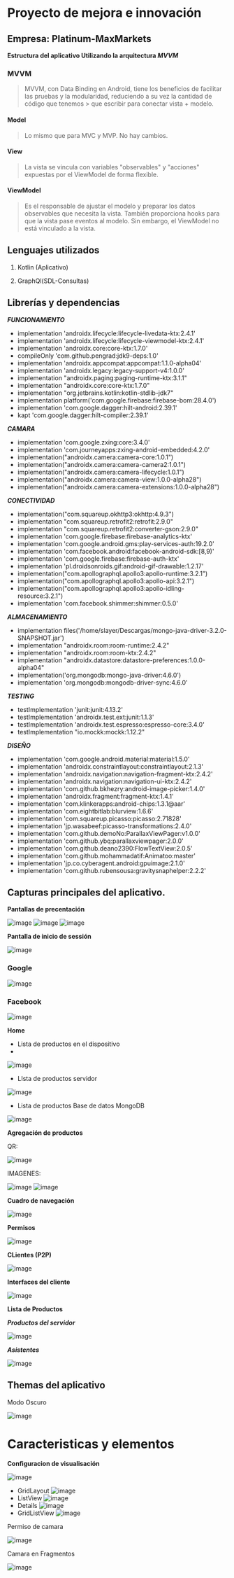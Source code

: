 # Proyecto de mejora e innovación 

## Empresa: Platinum-MaxMarkets 

**Estructura del aplicativo Utilizando la arquitectura _MVVM_** 

### MVVM 

> MVVM, con Data Binding en Android, tiene los beneficios de facilitar las pruebas y la modularidad, reduciendo a su vez la cantidad de código que tenemos > que escribir para conectar vista + modelo. 

#### Model 

> Lo mismo que para MVC y MVP. No hay cambios. 

#### View 

> La vista se vincula con variables "observables" y "acciones" expuestas por el ViewModel de forma flexible. 

#### ViewModel 

> Es el responsable de ajustar el modelo y preparar los datos observables que necesita la vista. También proporciona hooks para que la vista pase eventos al modelo. Sin embargo, el ViewModel no está vinculado a la vista. 

## Lenguajes utilizados 


1. Kotlin (Aplicativo) 

2. GraphQl(SDL-Consultas) 

  
## Librerías y dependencias 

***FUNCIONAMIENTO***
- implementation 'androidx.lifecycle:lifecycle-livedata-ktx:2.4.1'
- implementation 'androidx.lifecycle:lifecycle-viewmodel-ktx:2.4.1'
- implementation 'androidx.core:core-ktx:1.7.0'
- compileOnly 'com.github.pengrad:jdk9-deps:1.0'
- implementation 'androidx.appcompat:appcompat:1.1.0-alpha04'
- implementation 'androidx.legacy:legacy-support-v4:1.0.0'
- implementation "androidx.paging:paging-runtime-ktx:3.1.1"
- implementation "androidx.core:core-ktx:1.7.0"
- implementation "org.jetbrains.kotlin:kotlin-stdlib-jdk7"
- implementation platform('com.google.firebase:firebase-bom:28.4.0')
- implementation 'com.google.dagger:hilt-android:2.39.1'
- kapt 'com.google.dagger:hilt-compiler:2.39.1'

***CAMARA***
- implementation 'com.google.zxing:core:3.4.0'
- implementation 'com.journeyapps:zxing-android-embedded:4.2.0'
- implementation("androidx.camera:camera-core:1.0.1")
- implementation("androidx.camera:camera-camera2:1.0.1")
- implementation("androidx.camera:camera-lifecycle:1.0.1")
- implementation("androidx.camera:camera-view:1.0.0-alpha28")
- implementation("androidx.camera:camera-extensions:1.0.0-alpha28")

***CONECTIVIDAD***
- implementation("com.squareup.okhttp3:okhttp:4.9.3")
- implementation "com.squareup.retrofit2:retrofit:2.9.0"
- implementation "com.squareup.retrofit2:converter-gson:2.9.0"
- implementation 'com.google.firebase:firebase-analytics-ktx'
- implementation 'com.google.android.gms:play-services-auth:19.2.0'
- implementation 'com.facebook.android:facebook-android-sdk:[8,9)'
- implementation 'com.google.firebase:firebase-auth-ktx'
- implementation 'pl.droidsonroids.gif:android-gif-drawable:1.2.17'
- implementation("com.apollographql.apollo3:apollo-runtime:3.2.1")
- implementation("com.apollographql.apollo3:apollo-api:3.2.1")
- implementation("com.apollographql.apollo3:apollo-idling-resource:3.2.1")
- implementation 'com.facebook.shimmer:shimmer:0.5.0'

***ALMACENAMIENTO***
- implementation files('/home/slayer/Descargas/mongo-java-driver-3.2.0-SNAPSHOT.jar')
- implementation "androidx.room:room-runtime:2.4.2"
- implementation "androidx.room:room-ktx:2.4.2"
- implementation "androidx.datastore:datastore-preferences:1.0.0-alpha04"
- implementation('org.mongodb:mongo-java-driver:4.6.0')
- implementation 'org.mongodb:mongodb-driver-sync:4.6.0'

***TESTING***
- testImplementation 'junit:junit:4.13.2'
- testImplementation 'androidx.test.ext:junit:1.1.3'
- testImplementation 'androidx.test.espresso:espresso-core:3.4.0'
- testImplementation "io.mockk:mockk:1.12.2"

***DISEÑO***
- implementation 'com.google.android.material:material:1.5.0'
- implementation 'androidx.constraintlayout:constraintlayout:2.1.3'
- implementation 'androidx.navigation:navigation-fragment-ktx:2.4.2'
- implementation 'androidx.navigation:navigation-ui-ktx:2.4.2'
- implementation 'com.github.bkhezry:android-image-picker:1.4.0'
- implementation 'androidx.fragment:fragment-ktx:1.4.1'
- implementation 'com.klinkerapps:android-chips:1.3.1@aar'
- implementation 'com.eightbitlab:blurview:1.6.6'
- implementation 'com.squareup.picasso:picasso:2.71828'
- implementation 'jp.wasabeef:picasso-transformations:2.4.0'
- implementation 'com.github.demoNo:ParallaxViewPager:v1.0.0'
- implementation 'com.github.ybq:parallaxviewpager:2.0.0'
- implementation 'com.github.deano2390:FlowTextView:2.0.5'
- implementation 'com.github.mohammadatif:Animatoo:master'
- implementation 'jp.co.cyberagent.android:gpuimage:2.1.0'
- implementation 'com.github.rubensousa:gravitysnaphelper:2.2.2'

 
## Capturas principales del aplicativo.

**Pantallas de precentación**

![image](https://user-images.githubusercontent.com/51754456/172529491-ed5cc0fb-7490-4b78-b74d-f1c21b84f3e7.png)
![image](https://user-images.githubusercontent.com/51754456/172529525-f6af3acb-ab30-45bf-8710-20920b45487e.png)
![image](https://user-images.githubusercontent.com/51754456/172529546-c5022f5b-6b0a-43c8-b1d4-83af5fcb0a3a.png)

**Pantalla de inicio de sessión**

![image](https://user-images.githubusercontent.com/51754456/172529601-f6e2761f-3d52-4a54-acbe-30098b164395.png)

### Google

![image](https://user-images.githubusercontent.com/51754456/172529682-cd5bd3a5-69e2-4463-9ca0-e09a3ad7f1ff.png)

### Facebook

![image](https://user-images.githubusercontent.com/51754456/172529734-df64ab76-6cb5-4557-8c58-8b084a1a990c.png)

**Home**

- Lista de productos en el dispositivo
- 
![image](https://user-images.githubusercontent.com/51754456/172529770-bca0b13b-b60f-4820-a87e-21cea305fdd5.png)

- LIsta de productos servidor

![image](https://user-images.githubusercontent.com/51754456/172530055-f99f65f2-438b-4c08-81c2-793f9b8b3b63.png)

- Lista de productos Base de datos MongoDB

![image](https://user-images.githubusercontent.com/51754456/172530110-f588bc24-112b-4e03-8b78-6134bf7d935a.png)

**Agregación de productos**

QR:


![image](https://user-images.githubusercontent.com/51754456/172530176-5b6ed638-783d-47a9-9511-76fa73d949c3.png)

IMAGENES:

![image](https://user-images.githubusercontent.com/51754456/172530424-13ecaf85-de61-4e8c-ae2a-d9766e565bf2.png)
![image](https://user-images.githubusercontent.com/51754456/172530310-6d7071de-5868-4e5d-93a6-4abeacec1406.png)

**Cuadro de navegación**

![image](https://user-images.githubusercontent.com/51754456/172530493-be8f3f85-33e7-4cd1-9379-b6d4ddbdff47.png)

**Permisos**

![image](https://user-images.githubusercontent.com/51754456/172531018-3ddc11da-a522-456b-8930-059290751302.png)

**CLientes (P2P)**

![image](https://user-images.githubusercontent.com/51754456/172531293-7231b88a-4408-4a38-bffd-62173fcf9fd2.png)

**Interfaces del cliente**

![image](https://user-images.githubusercontent.com/51754456/172531354-48369001-1002-47d5-94c6-bc4a2e20f6d8.png)

**Lista de Productos**

***Productos del servidor***

![image](https://user-images.githubusercontent.com/51754456/172531651-a6a6cf2a-5380-432a-be2d-4ec2906ac68b.png)

***Asistentes***

![image](https://user-images.githubusercontent.com/51754456/172531756-8b5af648-0069-4c61-8061-7bcb43597583.png)

## Themas del aplicativo

Modo Oscuro

![image](https://user-images.githubusercontent.com/51754456/172623483-ce7dc764-3235-4825-a8de-791aa9d832ea.png)


# Caracteristicas y elementos

**Configuracion de visualisación**

![image](https://user-images.githubusercontent.com/51754456/172623624-5374541c-216a-495c-b167-3774268c3a64.png)

- GridLayout
![image](https://user-images.githubusercontent.com/51754456/172623724-3fcca2a0-9b7e-4edc-be4c-bba7dfe6f589.png)
- ListView
![image](https://user-images.githubusercontent.com/51754456/172623810-92978a1b-e9a2-485e-a324-8e74f835c412.png)
- Details
![image](https://user-images.githubusercontent.com/51754456/172623864-9376ea07-26c1-4ce3-ab9f-621bc70b5353.png)
- GridListView
![image](https://user-images.githubusercontent.com/51754456/172623933-8d6bd347-8bf0-4701-8939-a75fe7873848.png)

Permiso de camara

![image](https://user-images.githubusercontent.com/51754456/172624003-62d122fe-6a2f-462e-9d00-ea2d17db6b6f.png)


Camara en Fragmentos

![image](https://user-images.githubusercontent.com/51754456/172624177-c8475a65-d0b6-4a3a-bcb5-8597339a6b0f.png)





